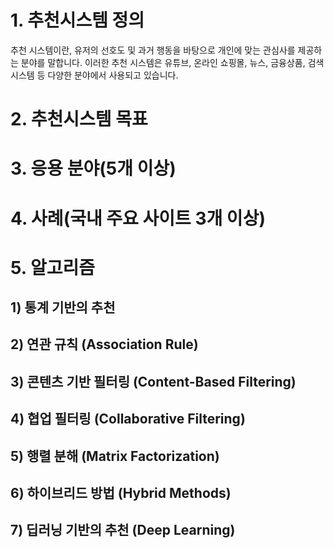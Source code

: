 # 1. 추천시스템 정의

추천 시스템이란, 유저의 선호도 및 과거 행동을 바탕으로 개인에 맞는 관심사를 제공하는 분야를 말합니다. 이러한 추천 시스템은 유튜브, 온라인 쇼핑몰, 뉴스, 금융상품, 검색 시스템 등 다양한 분야에서 사용되고 있습니다.

# 2. 추천시스템 목표



# 3. 응용 분야(5개 이상)


# 4. 사례(국내 주요 사이트 3개 이상)


# 5. 알고리즘
## 1) 통계 기반의 추천
## 2) 연관 규칙 (Association Rule)
## 3) 콘텐츠 기반 필터링 (Content-Based Filtering)
## 4) 협업 필터링 (Collaborative Filtering)
## 5) 행렬 분해 (Matrix Factorization)
## 6) 하이브리드 방법 (Hybrid Methods)
## 7) 딥러닝 기반의 추천 (Deep Learning)
